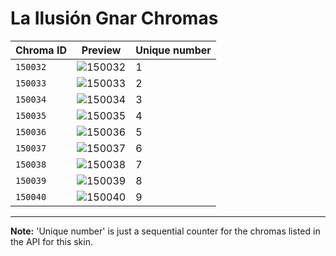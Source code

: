 # La Ilusión Gnar Chromas

| Chroma ID | Preview | Unique number |
|---|---|---|
| `150032` | ![150032](https://raw.communitydragon.org/latest/plugins/rcp-be-lol-game-data/global/default/v1/champion-chroma-images/150/150032.png) | 1 |
| `150033` | ![150033](https://raw.communitydragon.org/latest/plugins/rcp-be-lol-game-data/global/default/v1/champion-chroma-images/150/150033.png) | 2 |
| `150034` | ![150034](https://raw.communitydragon.org/latest/plugins/rcp-be-lol-game-data/global/default/v1/champion-chroma-images/150/150034.png) | 3 |
| `150035` | ![150035](https://raw.communitydragon.org/latest/plugins/rcp-be-lol-game-data/global/default/v1/champion-chroma-images/150/150035.png) | 4 |
| `150036` | ![150036](https://raw.communitydragon.org/latest/plugins/rcp-be-lol-game-data/global/default/v1/champion-chroma-images/150/150036.png) | 5 |
| `150037` | ![150037](https://raw.communitydragon.org/latest/plugins/rcp-be-lol-game-data/global/default/v1/champion-chroma-images/150/150037.png) | 6 |
| `150038` | ![150038](https://raw.communitydragon.org/latest/plugins/rcp-be-lol-game-data/global/default/v1/champion-chroma-images/150/150038.png) | 7 |
| `150039` | ![150039](https://raw.communitydragon.org/latest/plugins/rcp-be-lol-game-data/global/default/v1/champion-chroma-images/150/150039.png) | 8 |
| `150040` | ![150040](https://raw.communitydragon.org/latest/plugins/rcp-be-lol-game-data/global/default/v1/champion-chroma-images/150/150040.png) | 9 |

---

**Note:** 'Unique number' is just a sequential counter for the chromas listed in the API for this skin.